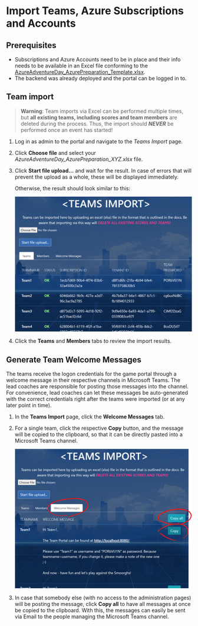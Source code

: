 # Import Teams, Azure Subscriptions and Accounts

## Prerequisites

* Subscriptions and Azure Accounts need to be in place and their info needs to be available in an Excel file conforming to the [AzureAdventureDay_AzurePreparation_Template.xlsx](./AzureAdventureDay_AzurePreparation_Template.xlsx).
* The backend was already deployed and the portal can be logged in to.

## Team import

> **Warning**: Team imports via Excel can be performed multiple times, but **all existing teams, including scores and team members** are deleted during the process. Thus, the import should ***NEVER*** be performed once an event has started!

1. Log in as admin to the portal and navigate to the *Teams Import* page.
1. Click **Choose file** and select your *AzureAdventureDay_AzurePreparation_XYZ.xlsx* file.
1. Click **Start file upload...** and wait for the result. In case of errors that will prevent the upload as a whole, these will be displayed immediately.

   Otherwise, the result should look similar to this:

   ![Teams Import page](./media/team-import-page.png)

1. Click the **Teams** and **Members** tabs to review the import results.

## Generate Team Welcome Messages

The teams receive the logon credentials for the game portal through a welcome message in their respective channels in Microsoft Teams. The lead coaches are responsible for posting those messages into the channel. For convenience, lead coaches can let these messages be auto-generated with the correct credentials right after the teams were imported (or at any later point in time).

1. In the **Teams Import** page, click the **Welcome Messages** tab.
1. For a single team, click the respective **Copy** button, and the message will be copied to the clipboard, so that it can be directly pasted into a Microsoft Teams channel.

   ![Welcome Messages](./media/team-import-messages.png)
1. In case that somebody else (with no access to the administration pages) will be posting the message, click **Copy all** to have all messages at once be copied to the clipboard. With this, the messages can easily be sent via Email to the people managing the Microsoft Teams channel.
